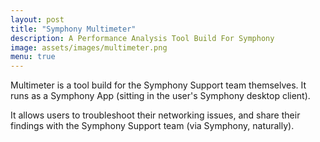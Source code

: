 ```yaml
---
layout: post
title: "Symphony Multimeter"
description: A Performance Analysis Tool Build For Symphony
image: assets/images/multimeter.png
menu: true
---
```


Multimeter is a tool build for the Symphony Support team themselves.  It runs as a Symphony App (sitting in the user's Symphony desktop client). 

It allows users to troubleshoot their networking issues, and share their findings with the Symphony Support team (via Symphony, naturally).

